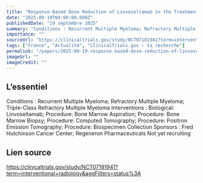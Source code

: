 ```yaml
---
title: "Response-Based Dose Reduction of Linvoseltamab in the Treatment of Relapsed, Refractory, or Triple-Class Relapsed/Refractory Multiple Myeloma"
date: "2025-09-19T04:00:00.000Z"
publishedDate: "19 septembre 2025"
summary: "Conditions : Recurrent Multiple Myeloma; Refractory Multiple Myeloma; Triple-Class Refractory Multiple Myeloma Interventions : Biological: Linvoseltamab; Procedure: Bone Marrow Aspiration; Procedure: Bone Marrow Biopsy; Procedure: Computed Tomography; Procedure: Positron Emission Tomography; Procedure: Biospecimen Collection Sponsors : Fred Hutchinson Cancer Center; Regeneron Pharmaceuticals Not yet recruiting"
importance: ""
sourceUrl: "https://clinicaltrials.gov/study/NCT07181941?term=interventional+radiology&aggFilters=status%3A"
tags: ["France", "Actualité", "ClinicalTrials.gov — ta recherche"]
permalink: "/papers/2025-09-19-response-based-dose-reduction-of-linvoseltamab-in-the-treatment-of-relapsed-refractory-or-triple-class-relapsedrefractory-multiple-myeloma"
imageUrl: ""
imageCredit: ""
---
```


## L’essentiel

Conditions : Recurrent Multiple Myeloma; Refractory Multiple Myeloma; Triple-Class Refractory Multiple Myeloma Interventions : Biological: Linvoseltamab; Procedure: Bone Marrow Aspiration; Procedure: Bone Marrow Biopsy; Procedure: Computed Tomography; Procedure: Positron Emission Tomography; Procedure: Biospecimen Collection Sponsors : Fred Hutchinson Cancer Center; Regeneron Pharmaceuticals Not yet recruiting

## Lien source

https://clinicaltrials.gov/study/NCT07181941?term=interventional+radiology&aggFilters=status%3A
